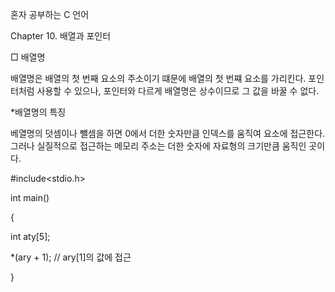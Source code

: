 혼자 공부하는 C 언어

Chapter 10. 배열과 포인터

□ 배열명

배열명은 배열의 첫 번째 요소의 주소이기 떄문에 배열의 첫 번쨰 요소를 가리킨다. 포인터처럼 사용할 수 있으나, 포인터와 다르게 배열명은 상수이므로 그 값을 바꿀 수 없다.

*배열명의 특징

베열명의 덧셈이나 뺄셈을 하면 0에서 더한 숫자만큼 인덱스를 움직여 요소에 접근한다. 그러나 실질적으로 접근하는 메모리 주소는 더한 숫자에 자료형의 크기만큼 움직인 곳이다.

#include<stdio.h>

int main()

{

  int aty[5];

  *(ary + 1); // ary[1]의 값에 접근

}